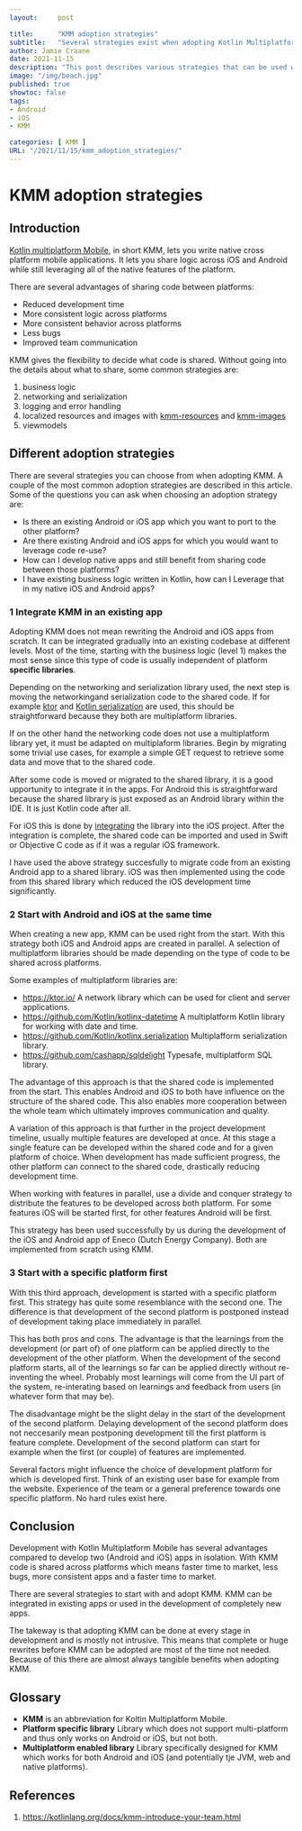 ```yaml
---
layout:     post

title:      "KMM adoption strategies"
subtitle:   "Several strategies exist when adopting Kotlin Multiplatform Mobile"
author: Jamie Craane
date: 2021-11-15    
description: "This post describes various strategies that can be used whena adopting KMM for native Android and iOS development."
image: "/img/beach.jpg"
published: true
showtoc: false
tags:
- Android
- iOS
- KMM

categories: [ KMM ]
URL: "/2021/11/15/kmm_adoption_strategies/"
---
```

# KMM adoption strategies
## Introduction
[Kotlin multiplatform Mobile](https://kotlinlang.org/docs/kmm-getting-started.html#start-kmm-from-scratch), in short KMM, lets you write native cross platform mobile applications. It lets you share logic across iOS and Android while still leveraging all of the native features of the platform.

There are several advantages of sharing code between platforms:

- Reduced development time
- More consistent logic across platforms
- More consistent behavior across platforms
- Less bugs
- Improved team communication

KMM gives the flexibility to decide what code is shared. Without going into the details about what to share, some common strategies are:

1. business logic
2. networking and serialization
3. logging and error handling
4. localized resources and images with [kmm-resources](https://github.com/jcraane/kmm-resources) and [kmm-images](https://github.com/jcraane/kmm-images)
5. viewmodels

## Different adoption strategies
There are several strategies you can choose from when adopting KMM. A couple of the most common adoption strategies are described in this article. Some of the questions you can ask when choosing an adoption strategy are:

- Is there an existing Android or iOS app which you want to port to the other platform?
- Are there existing Android and iOS apps for which you would want to leverage code re-use?
- How can I develop native apps and still benefit from sharing code between those platforms?
- I have existing business logic written in Kotlin, how can I Leverage that in my native iOS and Android apps?

### 1 Integrate KMM in an existing app
Adopting KMM does not mean rewriting the Android and iOS apps from scratch. It can be integrated gradually into an existing codebase at different levels. Most of the time, starting with the business logic (level 1) makes the most sense since this type of code is usually independent of platform **specific libraries**.

Depending on the networking and serialization library used, the next step is moving the networkingand serialization code to the shared code. If for example [ktor](https://ktor.io/) and [Kotlin serialization](https://github.com/Kotlin/kotlinx.serialization) are used, this should be straightforward because they both are multiplatform libraries.

If on the other hand the networking code does not use a multiplatform library yet, it must be adapted on multiplaform libraries. Begin by migrating some trivial use cases, for example a simple GET request to retrieve some data and move that to the shared code.

After some code is moved or migrated to the shared library, it is a good upportunity to integrate it in the apps. For Android this is straightforward because the shared library is just exposed as an Android library within the IDE. It is just Kotlin code after all.

For iOS this is done by [integrating](https://kotlinlang.org/docs/kmm-integrate-in-existing-app.html) the library into the iOS project. After the integration is complete, the shared code can be imported and used in Swift or Objective C code as if it was a regular iOS framework.

I have used the above strategy succesfully to migrate code from an existing Android app to a shared library. iOS was then implemented using the code from this shared library which reduced the iOS development time significantly.

### 2 Start with Android and iOS at the same time
When creating a new app, KMM can be used right from the start. With this strategy both iOS and Android apps are created in parallel. A selection of multiplatform libraries should be made depending on the type of code to be shared across platforms.

Some examples of multiplatform libraries are:
- https://ktor.io/ A network library which can be used for client and server applications.
- https://github.com/Kotlin/kotlinx-datetime A multiplatform Kotlin library for working with date and time.
- https://github.com/Kotlin/kotlinx.serialization Multiplafform serialization library.
- https://github.com/cashapp/sqldelight Typesafe, multiplatform SQL library.

The advantage of this approach is that the shared code is implemented from the start. This enables Android and iOS to both have influence on the structure of the shared code. This also enables more cooperation between the whole team which ultimately improves communication and quality.

A variation of this approach is that further in the project development timeline, usually multiple features are developed at once. At this stage a single feature can be developed within the shared code and for a given platform of choice. When development has made sufficient progress, the other platform can connect to the shared code, drastically reducing development time.

When working with features in parallel, use a divide and conquer strategy to distribute the features to be developed across both platform. For some features iOS will be started first, for other features Android will be first.

This strategy has been used successfully by us during the development of the iOS and Android app of Eneco (Dutch Energy Company). Both are implemented from scratch using KMM.

### 3 Start with a specific platform first
With this third approach, development is started with a specific platform first. This strategy has quite some resemblance with the second one. The difference is that development of the second platform is postponed instead of development taking place immediately in parallel.

This has both pros and cons. The advantage is that the learnings from the development (or part of) of one platform can be applied directly to the development of the other platform. When the development of the second platform starts, all of the learnings so far can be applied directly without re-inventing the wheel. Probably most learnings will come from the UI part of the system, re-interating based on learnings and feedback from users (in whatever form that may be).

The disadvantage might be the slight delay in the start of the development of the second platform. Delaying development of the second platform does not neccesarily mean postponing development till the first platform is feature complete. Development of the second platform can start for example when the first (or couple) of features are implemented.

Several factors might influence the choice of development platform for which is developed first. Think of an existing user base for example from the website. Experience of the team or a general preference towards one specific platform. No hard rules exist here.

## Conclusion
Development with Kotlin Multiplatform Mobile has several advantages compared to develop two (Android and iOS) apps in isolation. With KMM code is shared across platforms which means faster time to market, less bugs, more consistent apps and a faster time to market.

There are several strategies to start with and adopt KMM. KMM can be integrated in existing apps or used in the development of completely new apps.

The takeway is that adopting KMM can be done at every stage in development and is mostly not intrusive. This means that complete or huge rewrites before KMM can be adopted are most of the time not needed. Because of this there are almost always tangible benefits when adopting KMM.

## Glossary
- **KMM** is an abbreviation for Koltin Multiplatform Mobile.
- **Platform specific library** Library which does not support multi-platform and thus only works on Android or iOS, but not both.
- **Multiplatform enabled library** Library specifically designed for KMM which works for both Android and iOS (and potentially tje JVM, web and native platforms).

## References
1. https://kotlinlang.org/docs/kmm-introduce-your-team.html
